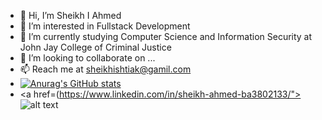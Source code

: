 * 👋 Hi, I’m Sheikh I Ahmed
* 👀 I’m interested in Fullstack Development
* 🌱 I’m currently studying Computer Science and Information Security at John Jay College of Criminal Justice
* 💞️ I’m looking to collaborate on ...
* 📫 Reach me at sheikhishtiak@gamil.com
* [![Anurag's GitHub stats](https://github-readme-stats.vercel.app/api?username=sheikhia)](https://github.com/anuraghazra/github-readme-stats)
* <a href=(https://www.linkedin.com/in/sheikh-ahmed-ba3802133/"> ![alt text](https://img.shields.io/badge/-LinkedIn-0e76a8?style=plastic&logo=linkedIn)</a>




